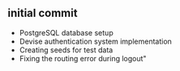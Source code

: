 ## initial commit
- PostgreSQL database setup
- Devise authentication system implementation
- Creating seeds for test data
- Fixing the routing error during logout"

